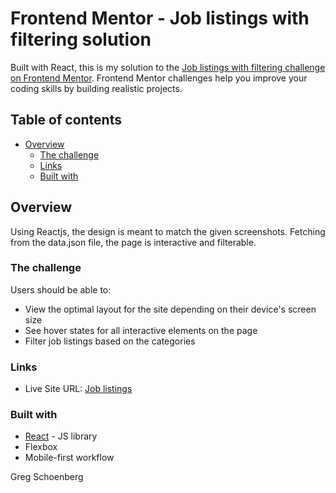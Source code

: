 # Frontend Mentor - Job listings with filtering solution

Built with React, this is my solution to the [Job listings with filtering challenge on Frontend Mentor](https://www.frontendmentor.io/challenges/job-listings-with-filtering-ivstIPCt). Frontend Mentor challenges help you improve your coding skills by building realistic projects. 

## Table of contents

- [Overview](#overview)
  - [The challenge](#the-challenge)
  - [Links](#links)
  - [Built with](#built-with)
 

## Overview
Using Reactjs, the design is meant to match the given screenshots. Fetching from the data.json file, the page is interactive and filterable.
### The challenge

Users should be able to:

- View the optimal layout for the site depending on their device's screen size
- See hover states for all interactive elements on the page
- Filter job listings based on the categories


### Links

- Live Site URL: [Job listings](https://jolly-liskov-d29c51.netlify.app/)


### Built with

- [React](https://reactjs.org/) - JS library
- Flexbox
- Mobile-first workflow

Greg Schoenberg